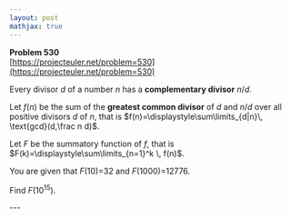 ```yaml
---
layout: post
mathjax: true
---
```

**Problem 530**  
[https://projecteuler.net/problem=530](https://projecteuler.net/problem=530)

<p>Every divisor <var>d</var> of a number <var>n</var> has a <b>complementary divisor</b> <var>n</var>/<var>d</var>.</p>

<p>Let <var>f</var>(<var>n</var>) be the sum of the <b>greatest common divisor</b> of <var>d</var> and <var>n</var>/<var>d</var> over all positive divisors <var>d</var> of <var>n</var>, that is
$f(n)=\displaystyle\sum\limits_{d|n}\, \text{gcd}(d,\frac n d)$.</p>

<p>Let <var>F</var> be the summatory function of <var>f</var>, that is
$F(k)=\displaystyle\sum\limits_{n=1}^k \, f(n)$.</p>

<p>You are given that <var>F</var>(10)=32 and <var>F</var>(1000)=12776.</p>

<p>Find <var>F</var>(10<sup>15</sup>).</p>
---
